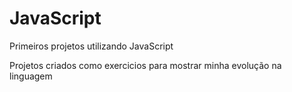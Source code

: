 # JavaScript
 Primeiros projetos utilizando JavaScript

 Projetos criados como exercicios para mostrar minha evolução na linguagem
